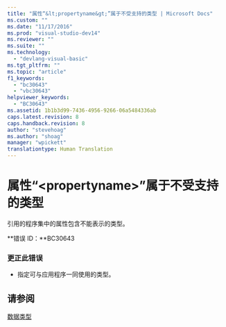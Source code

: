 ```yaml
---
title: "属性“&lt;propertyname&gt;”属于不受支持的类型 | Microsoft Docs"
ms.custom: ""
ms.date: "11/17/2016"
ms.prod: "visual-studio-dev14"
ms.reviewer: ""
ms.suite: ""
ms.technology: 
  - "devlang-visual-basic"
ms.tgt_pltfrm: ""
ms.topic: "article"
f1_keywords: 
  - "bc30643"
  - "vbc30643"
helpviewer_keywords: 
  - "BC30643"
ms.assetid: 1b1b3d99-7436-4956-9266-06a5484336ab
caps.latest.revision: 8
caps.handback.revision: 8
author: "stevehoag"
ms.author: "shoag"
manager: "wpickett"
translationtype: Human Translation
---
```

# 属性“&lt;propertyname&gt;”属于不受支持的类型
引用的程序集中的属性包含不能表示的类型。  
  
 **错误 ID：**BC30643  
  
### 更正此错误  
  
-   指定可与应用程序一同使用的类型。  
  
## 请参阅  
 [数据类型](../../visual-basic/programming-guide/language-features/data-types/index.md)